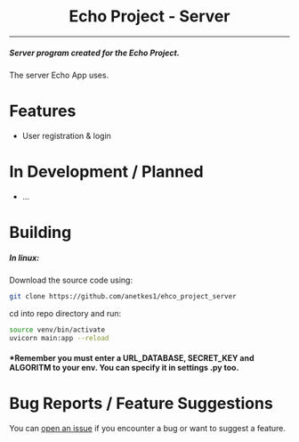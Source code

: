 <p align="center">

</p>

<h1 align="center">Echo Project - Server</h1>

[//]: # (<p align="center">)

[//]: # (  <a href="https://discord.gg/mC2w6AaA">)

[//]: # (    <img src="https://img.shields.io/badge/Discord-5865F2?style=for-the-badge&logo=discord&logoColor=white" alt="discord"/>)

[//]: # (  </a>)

[//]: # (</p>)

---

<h5>Server program created for the Echo Project. </h5>
The server Echo App uses.

# Features

- User registration & login

# In Development / Planned

- ...

# Building

<h5> In linux: </h5> 
Download the source code using:

```bash
git clone https://github.com/anetkes1/ehco_project_server
```

cd into repo directory and run:

```bash
source venv/bin/activate
uvicorn main:app --reload
```
<h4>*Remember you must enter a URL_DATABASE, SECRET_KEY and ALGORITM to your env. You can specify it in settings .py too.</h4>

# Bug Reports / Feature Suggestions

You can [open an issue](https://github.com/antekes1/echo_project_server/issues) if you encounter a bug or want to suggest a feature.
